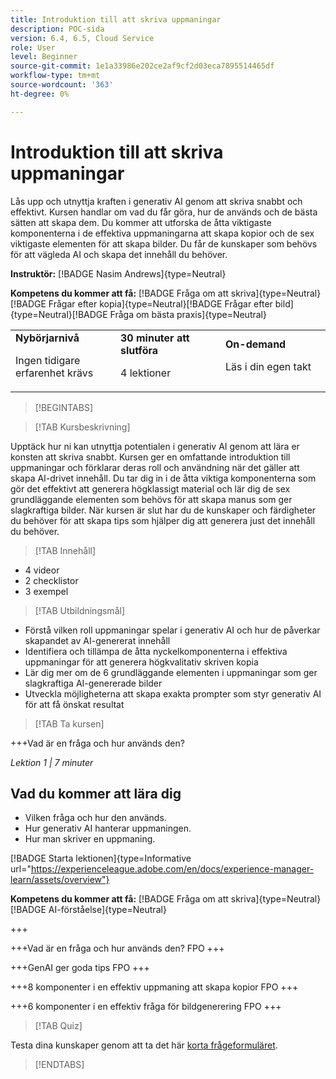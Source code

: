 ```yaml
---
title: Introduktion till att skriva uppmaningar
description: POC-sida
version: 6.4, 6.5, Cloud Service
role: User
level: Beginner
source-git-commit: 1e1a33986e202ce2af9cf2d03eca7895514465df
workflow-type: tm+mt
source-wordcount: '363'
ht-degree: 0%

---
```



# Introduktion till att skriva uppmaningar

Lås upp och utnyttja kraften i generativ AI genom att skriva snabbt och effektivt. Kursen handlar om vad du får göra, hur de används och de bästa sätten att skapa dem. Du kommer att utforska de åtta viktigaste komponenterna i de effektiva uppmaningarna att skapa kopior och de sex viktigaste elementen för att skapa bilder. Du får de kunskaper som behövs för att vägleda AI och skapa det innehåll du behöver.

**Instruktör:** [!BADGE Nasim Andrews]{type=Neutral}

**Kompetens du kommer att få:** [!BADGE Fråga om att skriva]{type=Neutral}[!BADGE Frågar efter kopia]{type=Neutral}[!BADGE Frågar efter bild]{type=Neutral}[!BADGE Fråga om bästa praxis]{type=Neutral}

<table>
    <tr>
        <td width="33%">
            <strong>Nybörjarnivå</strong>            
            <p>Ingen tidigare erfarenhet krävs<p>
        </td>
          <td width="33%">
            <strong>30 minuter att slutföra</strong>
            <p>4 lektioner<p>
        </td>
        <td width="33%">
            <strong>On-demand</strong>
            <p>Läs i din egen takt<p>
        </td>
    </tr>
</table>

>[!BEGINTABS]

>[!TAB Kursbeskrivning]

Upptäck hur ni kan utnyttja potentialen i generativ AI genom att lära er konsten att skriva snabbt. Kursen ger en omfattande introduktion till uppmaningar och förklarar deras roll och användning när det gäller att skapa AI-drivet innehåll. Du tar dig in i de åtta viktiga komponenterna som gör det effektivt att generera högklassigt material och lär dig de sex grundläggande elementen som behövs för att skapa manus som ger slagkraftiga bilder. När kursen är slut har du de kunskaper och färdigheter du behöver för att skapa tips som hjälper dig att generera just det innehåll du behöver.

>[!TAB Innehåll]

* 4 videor
* 2 checklistor
* 3 exempel

>[!TAB Utbildningsmål]

* Förstå vilken roll uppmaningar spelar i generativ AI och hur de påverkar skapandet av AI-genererat innehåll
* Identifiera och tillämpa de åtta nyckelkomponenterna i effektiva uppmaningar för att generera högkvalitativ skriven kopia
* Lär dig mer om de 6 grundläggande elementen i uppmaningar som ger slagkraftiga AI-genererade bilder
* Utveckla möjligheterna att skapa exakta prompter som styr generativ AI för att få önskat resultat

>[!TAB Ta kursen]

+++Vad är en fråga och hur används den?

_Lektion 1 | 7 minuter_

## Vad du kommer att lära dig

* Vilken fråga och hur den används.
* Hur generativ AI hanterar uppmaningen.
* Hur man skriver en uppmaning.

[!BADGE Starta lektionen]{type=Informative url="https://experienceleague.adobe.com/en/docs/experience-manager-learn/assets/overview"}

**Kompetens du kommer att få:** [!BADGE Fråga om att skriva]{type=Neutral}[!BADGE AI-förståelse]{type=Neutral}

+++

+++Vad är en fråga och hur används den?
FPO
+++

+++GenAI ger goda tips
FPO
+++

+++8 komponenter i en effektiv uppmaning att skapa kopior
FPO
+++

+++6 komponenter i en effektiv fråga för bildgenerering
FPO
+++

>[!TAB Quiz]

Testa dina kunskaper genom att ta det här [korta frågeformuläret](https://ezpwo74vees.typeform.com/to/vsPYgbwa).

>[!ENDTABS]
